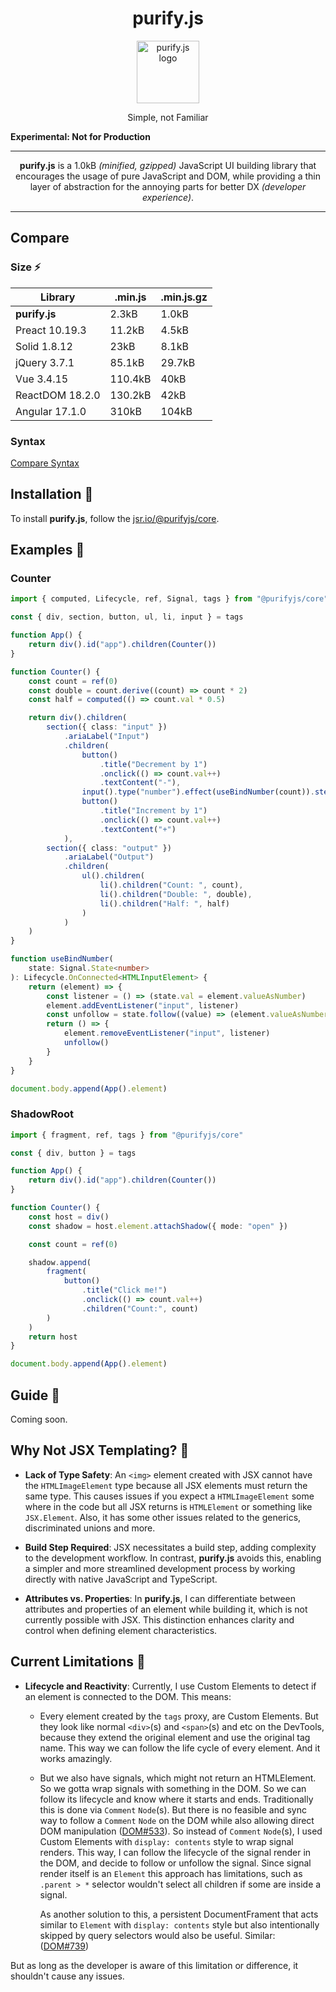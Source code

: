 <h1 align="center"> purify.js </h1>

<p align="center">
    <img width="100px" height="auto" alt="purify.js logo" src="https://ipfs.io/ipfs/QmPmZkHS66TTFiVpRQiyM7FbDZ3sKzkQEtWVeXuRp8cs9V" />
</p>
<p align="center">
    Simple, not Familiar
</p>

**Experimental: Not for Production**

---

<p align="center">
    <b>purify.js</b> is a 1.0kB <i>(minified, gzipped)</i> JavaScript UI building library that encourages the usage of pure JavaScript and DOM, while providing a thin layer of abstraction for the annoying parts for better DX <i>(developer experience)</i>.
</p>

---

## Compare

### Size ⚡

| Library         | .min.js | .min.js.gz |
| --------------- | ------- | ---------- |
| **purify.js**   | 2.3kB   | 1.0kB      |
| Preact 10.19.3  | 11.2kB  | 4.5kB      |
| Solid 1.8.12    | 23kB    | 8.1kB      |
| jQuery 3.7.1    | 85.1kB  | 29.7kB     |
| Vue 3.4.15      | 110.4kB | 40kB       |
| ReactDOM 18.2.0 | 130.2kB | 42kB       |
| Angular 17.1.0  | 310kB   | 104kB      |

### Syntax

[Compare Syntax](https://bafybeigfdi7ylsyo56uz3l5l5h76jsbkjb6jrtyccpsslnnqghquhsowii.ipfs.dweb.link)

## Installation 🍙

To install **purify.js**, follow the
[jsr.io/@purifyjs/core](https://jsr.io/@purifyjs/core).

## Examples 🍤

### Counter

```ts
import { computed, Lifecycle, ref, Signal, tags } from "@purifyjs/core"

const { div, section, button, ul, li, input } = tags

function App() {
    return div().id("app").children(Counter())
}

function Counter() {
    const count = ref(0)
    const double = count.derive((count) => count * 2)
    const half = computed(() => count.val * 0.5)

    return div().children(
        section({ class: "input" })
            .ariaLabel("Input")
            .children(
                button()
                    .title("Decrement by 1")
                    .onclick(() => count.val++)
                    .textContent("-"),
                input().type("number").effect(useBindNumber(count)).step("1"),
                button()
                    .title("Increment by 1")
                    .onclick(() => count.val++)
                    .textContent("+")
            ),
        section({ class: "output" })
            .ariaLabel("Output")
            .children(
                ul().children(
                    li().children("Count: ", count),
                    li().children("Double: ", double),
                    li().children("Half: ", half)
                )
            )
    )
}

function useBindNumber(
    state: Signal.State<number>
): Lifecycle.OnConnected<HTMLInputElement> {
    return (element) => {
        const listener = () => (state.val = element.valueAsNumber)
        element.addEventListener("input", listener)
        const unfollow = state.follow((value) => (element.valueAsNumber = value), true)
        return () => {
            element.removeEventListener("input", listener)
            unfollow()
        }
    }
}

document.body.append(App().element)
```

### ShadowRoot

```ts
import { fragment, ref, tags } from "@purifyjs/core"

const { div, button } = tags

function App() {
    return div().id("app").children(Counter())
}

function Counter() {
    const host = div()
    const shadow = host.element.attachShadow({ mode: "open" })

    const count = ref(0)

    shadow.append(
        fragment(
            button()
                .title("Click me!")
                .onclick(() => count.val++)
                .children("Count:", count)
        )
    )
    return host
}

document.body.append(App().element)
```

## Guide 🥡

Coming soon.

## Why Not JSX Templating? 🍕

-   **Lack of Type Safety**: An `<img>` element created with JSX cannot have the `HTMLImageElement` type because all JSX elements must return the same type. This causes issues if you expect a `HTMLImageElement` some where in the code but all JSX returns is `HTMLElement` or something like `JSX.Element`. Also, it has some other issues related to the generics, discriminated unions and more.

-   **Build Step Required**: JSX necessitates a build step, adding complexity to the development workflow. In contrast, **purify.js** avoids this, enabling a simpler and more streamlined development process by working directly with native JavaScript and TypeScript.

-   **Attributes vs. Properties**: In **purify.js**, I can differentiate between attributes and properties of an element while building it, which is not currently possible with JSX. This distinction enhances clarity and control when defining element characteristics.

## Current Limitations 🦀

-   **Lifecycle and Reactivity**: Currently, I use Custom Elements to detect if an
    element is connected to the DOM. This means:

    -   Every element created by the `tags` proxy, are Custom Elements. But they
        look like normal `<div>`(s) and `<span>`(s) and etc on the DevTools, because
        they extend the original element and use the original tag name. This way we
        can follow the life cycle of every element. And it works amazingly.
    -   But we also have signals, which might not return an HTMLElement. So we gotta
        wrap signals with something in the DOM. So we can follow its lifecycle and
        know where it starts and ends. Traditionally this is done via `Comment`
        `Node`(s). But there is no feasible and sync way to follow a `Comment`
        `Node` on the DOM while also allowing direct DOM manipulation
        ([DOM#533](https://github.com/whatwg/dom/issues/533)). So instead of
        `Comment` `Node`(s), I used Custom Elements with `display: contents` style
        to wrap signal renders. This way, I can follow the lifecycle of the signal
        render in the DOM, and decide to follow or unfollow the signal. Since signal
        render itself is an `Element` this approach has limitations, such as
        `.parent > *` selector wouldn't select all children if some are inside a
        signal.

        As another solution to this, a persistent DocumentFrament that acts similar
        to `Element` with `display: contents` style but also intentionally skipped
        by query selectors would also be useful.
        Similar: ([DOM#739](https://github.com/whatwg/dom/issues/736))

But as long as the developer is aware of this limitation or difference, it
shouldn't cause any issues.
